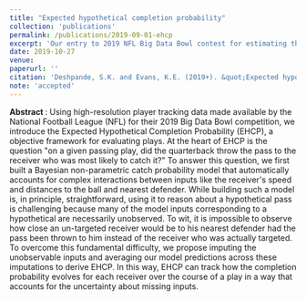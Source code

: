 ```yaml
---
title: "Expected hypothetical completion probability" 
collection: 'publications' 
permalink: /publications/2019-09-01-ehcp
excerpt: 'Our entry to 2019 NFL Big Data Bowl contest for estimating the probability a wide receiver catches a pass at all points along his route'
date: 2019-10-27
venue:
paperurl: ''
citation: 'Deshpande, S.K. and Evans, K.E. (2019+). &quot;Expected hypothetical completion probability.&quot; <i> (accepted) </i>.'
note: 'accepted'
---
```

<b> Abstract </b>: Using high-resolution player tracking data made available by the National Football League (NFL) for their 2019 Big Data Bowl competition, we introduce the Expected Hypothetical Completion Probability (EHCP), a objective framework for evaluating plays.
At the heart of EHCP is the question "on a given passing play, did the quarterback throw the pass to the receiver who was most likely to catch it?"
To answer this question, we first built a Bayesian non-parametric catch probability model that automatically accounts for complex interactions between inputs like the receiver's speed and distances to the ball and nearest defender.
While building such a model is, in principle, straightforward, using it to reason about a hypothetical pass is challenging because many of the model inputs corresponding to a hypothetical are necessarily unobserved.
To wit, it is impossible to observe how close an un-targeted receiver would be to his nearest defender had the pass been thrown to him instead of the receiver who was actually targeted.
To overcome this fundamental difficulty, we propose imputing the unobservable inputs and averaging our model predictions across these imputations to derive EHCP. 
In this way, EHCP can track how the completion probability evolves for each receiver over the course of a play in a way that accounts for the uncertainty about missing inputs.


